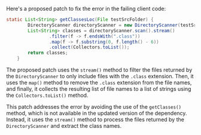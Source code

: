 Here's a proposed patch to fix the error in the failing client code:
```java
static List<String> getClassesLoc(File testSrcFolder) {
        DirectoryScanner directoryScanner = new DirectoryScanner(testSrcFolder, TestListResolver.getWildcard());
        List<String> classes = directoryScanner.scan().stream()
                .filter(f -> f.endsWith(".class"))
                .map(f -> f.substring(0, f.length() - 6))
                .collect(Collectors.toList());
        return classes;
    }
```
The proposed patch uses the `stream()` method to filter the files returned by the `DirectoryScanner` to only include files with the `.class` extension. Then, it uses the `map()` method to remove the `.class` extension from the file names, and finally, it collects the resulting list of file names to a list of strings using the `Collectors.toList()` method.

This patch addresses the error by avoiding the use of the `getClasses()` method, which is not available in the updated version of the dependency. Instead, it uses the `stream()` method to process the files returned by the `DirectoryScanner` and extract the class names.
